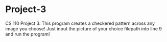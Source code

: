 # Project-3
CS 110 Project 3.
This program creates a checkered pattern across any image you choose! Just input the picture of your choice filepath into line 9 and run the program!
